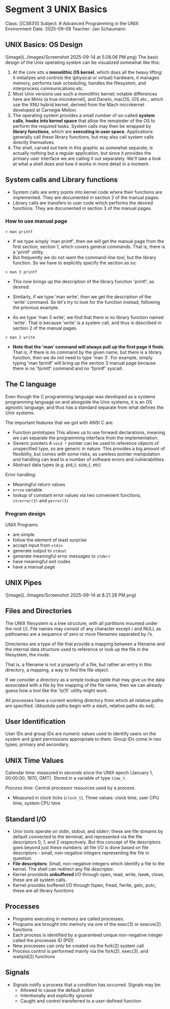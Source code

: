 # Segment 3 UNIX Basics

Class: [[CS631]]
Subject: # Advanced Programming in the UNIX Environment
Date: 2025-09-08
Teacher: Jan Schaumann

## UNIX Basics: OS Design

![image](../Images/Screenshot 2025-09-14 at 5.08.06 PM.png)
The basic design of the Unix operating system can be
visualized somewhat like this:
1. At the core sits a **monolithic OS kernel**, which does all the heavy lifting: it initializes and controls the (physical or virtual) hardware, it manages memory, performs task scheduling, handles the filesystem, and interprocess communications etc.
2. Most Unix versions use such a monolithic kernel; notable differences here are Minix (a true microkernel), and Darwin, macOS, iOS etc., which use the XNU hybrid kernel, derived from the Mach microkernel developed at Carnegie Mellon.
3. The operating system provides a small number of so-called **system calls**, **hooks into kernel space** that allow the remainder of the OS to perform the required tasks.  System calls may then be wrapped by **library functions**, which are **executing in user space**. Applications generally call these library functions, but may also call system calls directly themselves.
4. The shell, carved out here in this graphic as somewhat separate, is actually nothing but a regular application, but since it provides the primary user interface we are calling it out separately.  We'll take a look at what a shell does and how it works in more detail in a moment.
## System calls and Library functions

- System calls are entry points into kernel code where their functions are implemented. They are documented in section 2 of the manual pages.
- Library calls are transfers to user code which performs the desired functions. They are documented in section 3 of the manual pages.

### How to use manual page

```
> man printf
```

- If we type simply 'man printf', then we will get the manual page from the first section, section 1, which covers general commands.  That is, there is a 'printf' utility.
- But frequently we do not want the command-line tool, but the library function.  So we have to explicitly specify the section as so:

```
> man 3 printf
```

- This now brings up the description of the library function 'printf', as desired.

- Similarly, if we type 'man write', then we get the description of the 'write' command.  So let's try to look for the function instead, following the previous example.

- As we type 'man 3 write', we find that there is no library function named 'write'.  That is because 'write' is a system call, and thus is described in section 2 of the manual pages.

```
> man 2 write
```

- **Note that the 'man' command will always pull up the first page it finds**.  That is, if there is no command by the given name, but there is a library function, then we do not need to type 'man 3'.  For example, simply typing 'man fprintf' will bring up the section 3 manual page because there is no 'fprintf' command and no 'fprintf' syscall.

## The C language

Even though the C programming language was developed as a systems programming language on and alongside the Unix systems, it is an OS agnostic language, and thus has a standard separate from what defines the Unix systems.

The important features that we got with ANSI C are:

- Function prototypes
	This allows us to use forward declarations, meaning we can separate the programming interface from the implementation.
- Generic pointers
	A `void *` pointer can be used to reference objects of unspecified type, so are generic in nature.  This provides a big amount of flexibility, but comes with some risks, as careless pointer manipulation and handling can lead to a number of software errors and vulnerabilities.
- Abstract data types (e.g. pid_t, size_t, etc)

Error handling:
- Meaningful return values
- `errno` variable
- lookup of constant error values via two convenient functions, `strerror(3)` and `perror(3)`

### Program design

UNIX Programs
- are simple
- follow the element of least surprise
- accept input from `stdin`
- generate output to `stdout`
- generate meaningful error messages to `stderr`
- have meaningful exit codes
- have a manual page

## UNIX Pipes

![image](../Images/Screenshot 2025-09-14 at 8.21.28 PM.png)

## Files and Directories

The UNIX filesystem is a tree structure, with all partitions mounted under the root (/). File names may consist of any character except / and NULL as pathnames are a sequence of zero or more filenames separated by /’s.

Directories are a type of file that provide a mapping between a filename and the internal data structure used to reference or look up the file in the filesystem, the inode.

That is, a filename is not a property of a file, but rather an entry in this directory, a mapping, a way to find the file object.

If we consider a directory as a simple lookup table that may give us the data associated with a file by the mapping of the file name, then we can already guess how a tool like the 'ls(1)' utility might work.

All processes have a current working directory from which all relative paths are specified. (Absolute paths begin with a slash, relative paths do not).

## User Identification

User IDs and group IDs are numeric values used to identify users on the system and grant permissions appropriate to them. Group IDs come in two types; primary and secondary.

## UNIX Time Values

Calendar time: measured in seconds since the UNIX epoch (January 1, 00:00:00, 1970, GMT). Stored in a variable of type `time_t`.

*Process time*: Central processor resources used by a process.
- Measured in clock ticks (`clock_t`). Three values: clock time, user CPU time, system CPU time

## Standard I/O

- Unix tools operate on stdin, stdout, and stderr; these are file streams by default connected to the terminal, and represented via the file descriptors 0, 1, and 2 respectively.  But this concept of file descriptors goes beyond just these numbers: all file I/O is done based on file descriptors - small, non-negative integers representing the file in question.
- **File descriptors**: Small, non-negative integers which identify a file to the kernel. The shell can redirect any file descriptor.
- Kernel provideds **unbuffered** I/O through open, read, write, lseek, close, these are all system calls.
- Kernel provides buffered I/O through fopen, fread, fwrite, getc, putc, these are all library functions

## Processes

-  Programs executing in memory are called processes.
- Programs are brought into memory via one of the exec(3) or execve(2) functions
- Each process is identified by a guaranteed unique non-negative integer called the processes ID (PID)
- New processes can only be created via the fork(2) system call
- Process control is performed mainly via the fork(2), exec(3), and waitpid(2) functions

## Signals

- Signals notify a process that a condition has occurred. Signals may be:
	- Allowed to cause the default action
	- Intentionally and explicitly ignored
	- Caught and control transferred to a user-defined function
